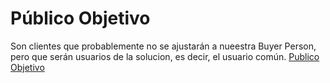 # Público Objetivo
Son clientes que probablemente no se ajustarán a nueestra Buyer Person, pero que serán usuarios de la solucion, es decir, el usuario común.
[Publico Objetivo](https://github.com/EDPY0129/I_FE_Practicas/blob/8878ea7fdaeff4036f5fa029f3ec7af503306d91/Publico%20objetivo/Publico_objetivo.jpg)
